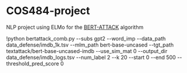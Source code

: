 # COS484-project

NLP project using ELMo for the [BERT-ATTACK](https://www.aclweb.org/anthology/2020.emnlp-main.500.pdf) algorithm

!python bertattack_comb.py --subs gpt2 --word_imp --data_path data_defense/imdb_1k.tsv --mlm_path bert-base-uncased --tgt_path textattack/bert-base-uncased-imdb --use_sim_mat 0 --output_dir data_defense/imdb_logs.tsv --num_label 2 --k 20 --start 0 --end 500 --threshold_pred_score 0
